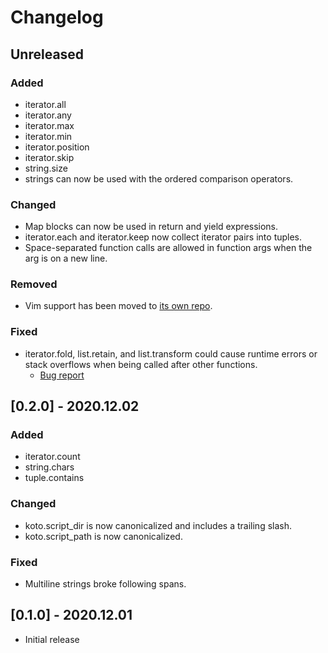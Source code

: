 # Changelog

## Unreleased

### Added
- iterator.all
- iterator.any
- iterator.max
- iterator.min
- iterator.position
- iterator.skip
- string.size
- strings can now be used with the ordered comparison operators.

### Changed
- Map blocks can now be used in return and yield expressions.
- iterator.each and iterator.keep now collect iterator pairs into tuples.
- Space-separated function calls are allowed in function args when the arg is on
  a new line.

### Removed
- Vim support has been moved to [its own repo][vim].

### Fixed
- iterator.fold, list.retain, and list.transform could cause runtime errors or
  stack overflows when being called after other functions.
  - [Bug report](https://github.com/koto-lang/koto/issues/6)

[vim]: https://github.com/koto-lang/koto.vim


## [0.2.0] - 2020.12.02

### Added
- iterator.count
- string.chars
- tuple.contains

### Changed
- koto.script_dir is now canonicalized and includes a trailing slash.
- koto.script_path is now canonicalized.

### Fixed
- Multiline strings broke following spans.


## [0.1.0] - 2020.12.01
- Initial release
